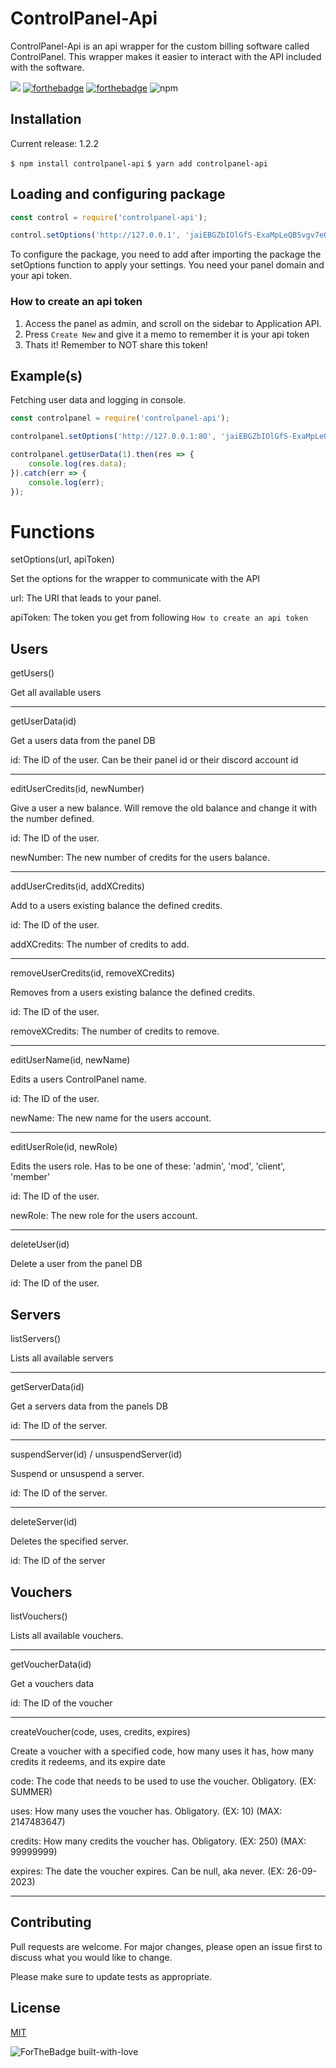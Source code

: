 # ControlPanel-Api
ControlPanel-Api is an api wrapper for the custom billing software called ControlPanel. This wrapper makes it easier to interact with the API included with the software. 

![](https://img.shields.io/npm/l/controlpanel-api)
[![forthebadge](https://forthebadge.com/images/badges/built-with-love.svg)](https://forthebadge.com)
[![forthebadge](https://forthebadge.com/images/badges/made-with-javascript.svg)](https://forthebadge.com)
![npm](https://img.shields.io/npm/dt/controlpanel-api?style=for-the-badge)

## Installation
Current release: 1.2.2

`$ npm install controlpanel-api`
`$ yarn add controlpanel-api`
## Loading and configuring package
```js
const control = require('controlpanel-api');

control.setOptions('http://127.0.0.1', 'jaiEBGZbIOlGfS-ExaMpLeQB5vgv7eQxFv6TWEPZ-Gw6BD3n');
```
To configure the package, you need to add after importing the package the setOptions function to apply your settings. You need your panel domain and your api token.
### How to create an api token
1. Access the panel as admin, and scroll on the sidebar to Application API.
2. Press `Create New` and give it a memo to remember it is your api token
3. Thats it! Remember to NOT share this token!
## Example(s)
Fetching user data and logging in console.
```js
const controlpanel = require('controlpanel-api');

controlpanel.setOptions('http://127.0.0.1:80', 'jaiEBGZbIOlGfS-ExaMpLeQB5vgv7eQxFv6TWEPZ-Gw6BD3n');

controlpanel.getUserData(1).then(res => {
    console.log(res.data);
}).catch(err => {
    console.log(err);
});
```
# Functions
setOptions(url, apiToken)

Set the options for the wrapper to communicate with the API

url: The URI that leads to your panel.

apiToken: The token you get from following `How to create an api token`

## Users

getUsers()

Get all available users

---
getUserData(id)

Get a users data from the panel DB

id: The ID of the user. Can be their panel id or their discord account id

---

editUserCredits(id, newNumber)

Give a user a new balance. Will remove the old balance and change it with the number defined.

id: The ID of the user.

newNumber: The new number of credits for the users balance.

---
 
addUserCredits(id, addXCredits)

Add to a users existing balance the defined credits.

id: The ID of the user.

addXCredits: The number of credits to add.

---

removeUserCredits(id, removeXCredits)

Removes from a users existing balance the defined credits.

id: The ID of the user.

removeXCredits: The number of credits to remove.

---

editUserName(id, newName)

Edits a users ControlPanel name. 

id: The ID of the user.

newName: The new name for the users account.

---

editUserRole(id, newRole)

Edits the users role. Has to be one of these: 'admin', 'mod', 'client', 'member'

id: The ID of the user.

newRole: The new role for the users account.

---

deleteUser(id)

Delete a user from the panel DB

id: The ID of the user.

## Servers

listServers()

Lists all available servers

---

getServerData(id)

Get a servers data from the panels DB

id: The ID of the server. 

---

suspendServer(id) / unsuspendServer(id)

Suspend or unsuspend a server.

id: The ID of the server.

---
deleteServer(id)

Deletes the specified server.

id: The ID of the server

## Vouchers

listVouchers()

Lists all available vouchers.

---

getVoucherData(id)

Get a vouchers data

id: The ID of the voucher

---

createVoucher(code, uses, credits, expires)

Create a voucher with a specified code, how many uses it has, how many credits it redeems, and its expire date

code: The code that needs to be used to use the voucher. Obligatory. (EX: SUMMER)

uses: How many uses the voucher has. Obligatory. (EX: 10) (MAX: 2147483647)

credits: How many credits the voucher has. Obligatory. (EX: 250) (MAX: 99999999)

expires: The date the voucher expires. Can be null, aka never. (EX: 26-09-2023)

---

## Contributing
Pull requests are welcome. For major changes, please open an issue first to discuss what you would like to change.

Please make sure to update tests as appropriate.

## License
[MIT](https://choosealicense.com/licenses/mit/)

![ForTheBadge built-with-love](http://ForTheBadge.com/images/badges/built-with-love.svg)
